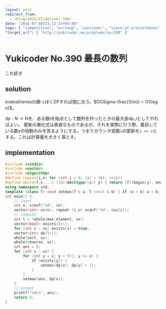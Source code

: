 ```yaml
---
layout: post
redirect_from:
  - /blog/2016/07/08/yuki-390/
date: "2016-07-08T23:12:53+09:00"
tags: [ "competitive", "writeup", "yukicoder", "sieve-of-eratosthenes", "dp" ]
"target_url": [ "http://yukicoder.me/problems/no/390" ]
---
```


# Yukicoder No.390 最長の数列

これ好き

## solution

eratosthenesの篩っぽくDPすれば間に合う。$O(\Sigma \frac{1}{n}) = O(\log n)$。

$\mathrm{dp} : N \to N$を、ある数$i$を始点として数列を作ったときの最大長$\mathrm{dp}\_i$としてやればよい。
更新の漸化式は素直なものであるが、それを実際に行う際、着目している数$x$の倍数のみを見るようにする。つまりカウンタ変数`i`の更新を`i += x`とする。これは計算量を大きく落とす。

## implementation

``` c++
#include <cstdio>
#include <vector>
#include <algorithm>
#define repeat(i,n) for (int i = 0; (i) < (n); ++(i))
#define whole(f,x,...) ([&](decltype((x)) y) { return (f)(begin(y), end(y), ## __VA_ARGS__); })(x)
using namespace std;
template <class T> void setmax(T & a, T const & b) { if (a < b) a = b; }
int main() {
    // input
    int n; scanf("%d", &n);
    vector<int> xs(n); repeat (i,n) scanf("%d", &xs[i]);
    // compute
    int l = *whole(max_element, xs);
    vector<bool> exists(l+1);
    for (int x : xs) exists[x] = true;
    vector<int> dp(l+1);
    whole(sort, xs);
    whole(reverse, xs);
    int ans = 0;
    for (int x : xs) {
        for (int y = x; y < l+1; y += x) {
            if (exists[y]) {
                setmax(dp[x], dp[y] + 1);
            }
        }
        setmax(ans, dp[x]);
    }
    // output
    printf("%d\n", ans);
    return 0;
}
```
